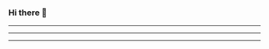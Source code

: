 ### Hi there 👋

<!--
Hi, my name is Matteo Giaracuni, and I am a junior front-end developer student
-->
<hr>
<!--
- 🔭 I am currently working on an angular project
- 🌱 I’m currently learning:
-->
<hr>
<!--
-  HTML5 CSS
-  Javascript
-  TypeScrip
-  Angular
-->
<hr>
<!--
- 📫 visit my LinkedIn profile: www.linkedin.com/in/ma
nuel-matteo-giaracuni5204a5231
-->
